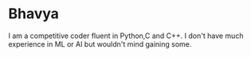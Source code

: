 # Bhavya
I am a competitive coder fluent in Python,C and C++. I don't have much experience in ML or AI but wouldn't mind gaining some.

